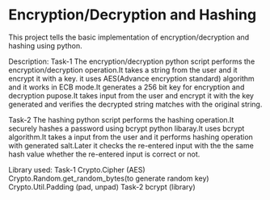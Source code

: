 # Encryption/Decryption and Hashing
This project tells the basic implementation of encryption/decryption and hashing using python.

Description:
    Task-1
          The encryption/decryption python script performs the encryption/decryption operation.It takes a string from the user and it encrypt it with a key.
it uses AES(Advance encryption standard) algorithm and it works in ECB mode.It generates a 256 bit key for encryption and decryption pupose.It takes input from the user and encrypt it with the key generated and verifies the decrypted string matches with the original string.

  Task-2
        The hashing python script performs the hashing operation.It securely hashes a password using bcrypt python libaray.It uses bcrypt algorithm.It takes a input from the user and it performs hashing operation with generated salt.Later it checks the re-entered input with the the same hash value whether the re-entered input is correct or not.
        
Library used:
   Task-1
        Crypto.Cipher (AES)
        Crypto.Random.get_random_bytes(to generate random key)
        Crypto.Util.Padding (pad, unpad)
    Task-2
        bcrypt (library)
